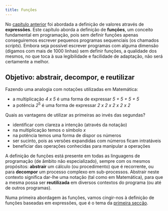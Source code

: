```yaml
---
title: Funções
---
```


No [capítulo anterior](../01_expressoes) foi abordada a definição de valores através de **expressões**. Este capítulo aborda a definição de **funções**, um conceito fundamental em programação, pois sem definir funções apenas conseguiremos escrever pequenos programas sequenciais (os chamados *scripts*). Embora seja possível escrever programas com alguma dimensão (digamos com mais de 1000 linhas) sem definir funções, a qualidade dos mesmos, no que toca à sua legibilidade e facilidade de adaptação, não será certamente a melhor.

## Objetivo: abstrair, decompor, e reutilizar

Fazendo uma analogia com notações utilizadas em Matemática:

  - a multiplicação *4 x 5* é uma forma de expressar *5 + 5 + 5 + 5*
  - a potência *2*<sup>5</sup> é uma forma de expressar *2 x 2 x 2 x 2 x 2*

Quais as vantagens de utilizar as primeiras ao invés das segundas?
  - identificar com clareza a intenção (através da notação)
  - na multiplicação temos o símbolo *x*
  - na potência temos uma forma de dispor os números
  - ser sucinto, pois as versões expandidas com números ficam intratáveis
  - beneficiar das operações conhecidas para manipular a operações

A definição de funções está presente em todas as linguagens de programação (de âmbito não especializado), sempre com os mesmos propósitos: **abstrair** um cálculo (ou procedimento) que é recorrente, ou para **decompor** um processo complexo em sub-processos. Abstrair neste contexto significa dar-lhe uma notação (tal como em Matemática), para que a mesma possa ser **reutilizada** em diversos contextos do programa (ou até de outros programas).

Numa primeira abordagem às funções, vamos cingir-nos à definição de funções baseadas em expressões, que é o tema da [primeira secção](funcoesind).
